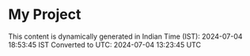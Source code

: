 # My Project

This content is dynamically generated in Indian Time (IST): 2024-07-04 18:53:45 IST
Converted to UTC: 2024-07-04 13:23:45 UTC
